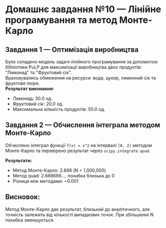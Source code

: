 # Домашнє завдання №10 — Лінійне програмування та метод Монте-Карло

## Завдання 1 — Оптимізація виробництва

Було складено модель задачі лінійного програмування за допомогою бібліотеки PuLP для максимізації виробництва двох продуктів: "Лимонад" та "Фруктовий сік".  
Враховувались обмеження на ресурси: вода, цукор, лимонний сік та фруктове пюре.  
**Результат виконання:**

- Лимонад: 30.0 од.
- Фруктовий сік: 20.0 од.
- Максимальна кількість продуктів: 50.0 од.

## Завдання 2 — Обчислення інтеграла методом Монте-Карло

Обчислено інтеграл функції `f(x) = x^2` на інтервалі `[0, 2]` методом Монте-Карло та перевірено результат через `scipy.integrate.quad`.

**Результати:**

- Метод Монте-Карло: 2.668 (N = 1,000,000)
- Метод quad: 2.666666..., похибка близька до 0
- Різниця між методами: ~0.001

## Висновок:

Метод Монте-Карло дає результат, близький до аналітичного, але точність залежить від кількості випадкових точок. При збільшенні N похибка зменшується.
